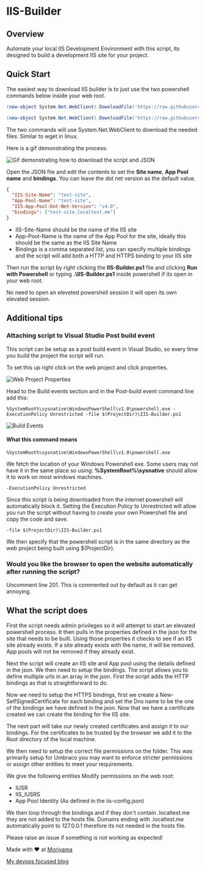 # IIS-Builder




## Overview

Automate your local IIS Development Environment with this script, its designed to build a development IIS site for your project.

## Quick Start

The easiest way to download IIS builder is to just use the two powershell commands below inside your web root. 

```powershell
(new-object System.Net.WebClient).DownloadFile('https://raw.githubusercontent.com/mattou07/iis-builder/master/IIS-Builder.ps1','IIS-Builder.ps1')

(new-object System.Net.WebClient).DownloadFile('https://raw.githubusercontent.com/mattou07/iis-builder/master/iis-config.json','iis-config.json')
```
The two commands will use System.Net.WebClient to download the needed files. Similar to wget in linux.

Here is a gif demonstrating the process:

![Gif demonstrating how to download the script and JSON](https://i.imgur.com/9FCteS0.gif)

Open the JSON file and edit the contents to set the **Site name**, **App Pool name** and **bindings**. You can leave the dot net version as the default value.

```json
{
  "IIS-Site-Name": "test-site",
  "App-Pool-Name": "test-site",
  "IIS-App-Pool-Dot-Net-Version": "v4.0",
  "bindings": ["test-site.localtest.me"]
}
```

- IIS-Site-Name should be the name of the IIS site
- App-Pool-Name is the name of the App Pool for the site, ideally this should be the same as the IIS Site Name
- Bindings is a comma separated list, you can specify multiple bindings and the script will add both a HTTP and HTTPS binding to your IIS site

Then run the script by right clicking the **IIS-Builder.ps1** file and clicking **Run with Powershell** or typing **.\IIS-Builder.ps1** inside powershell if its open in your web root. 

No need to open an eleveted powershell session it will open its own elevated session.

## Additional tips

### Attaching script to Visual Studio Post build event

This script can be setup as a post build event in Visual Studio, so every time you build the project the script will run.

To set this up right click on the web project and click properties.

![Web Project Properties](https://i.imgur.com/wzzS8tE.png)

Head to the Build events section and in the Post-build event command line add this:

`%SystemRoot%\sysnative\WindowsPowerShell\v1.0\powershell.exe -ExecutionPolicy Unrestricted -file $(ProjectDir)\IIS-Builder.ps1`

![Build Events](https://i.imgur.com/PUGiiP7.png)

#### What this command means

`%SystemRoot%\sysnative\WindowsPowerShell\v1.0\powershell.exe`

We fetch the location of your Windows Powershell exe. Some users may not have it in the same place so using: **%SystemRoot%\sysnative** should allow it to work on most windows machines.

`-ExecutionPolicy Unrestricted`

Since this script is being downloaded from the internet powershell will automatically block it. Setting the Execution Policy to Unrestricted will allow you run the script without having to create your own Powershell file and copy the code and save.

`-file $(ProjectDir)\IIS-Builder.ps1`

We then specify that the powershell script is in the same directory as the web project being built using $(ProjectDir).

### Would you like the browser to open the website automatically after running the script?

Uncomment line 201. This is commented out by default as it can get annoying.

## What the script does

First the script needs admin privileges so it will attempt to start an elevated powershell process. It then pulls in the properties defined in the json for the site that needs to be built. Using those properties it checks to see if an IIS site already exists. If a site already exists with the name, it will be removed. App pools will not be removed if they already exist.

Next the script will create an IIS site and App pool using the details defined in the json. We then need to setup the bindings. The script allows you to define multiple urls in an array in the json. First the script adds the HTTP bindings as that is straightforward to do.

Now we need to setup the HTTPS bindings, first we create a New-SelfSignedCertificate for each binding and set the Dns name to be the one of the bindings we have defined in the json. Now that we have a certificate created we can create the binding for the IIS site.

The next part will take our newly created certificates and assign it to our bindings. For the certificates to be trusted by the browser we add it to the Root directory of the local machine.

We then need to setup the correct file permissions on the folder. This was primarily setup for Umbraco you may want to enforce stricter permissions or assign other entities to meet your requirements.

We give the following entities Modify permissions on the web root:

- IUSR
- IIS_IUSRS
- App Pool Identity (As defined in the iis-config.json)

We then loop through the bindings and if they don't contain .localtest.me they are not added to the hosts file. Domains ending with .localtest.me automatically point to 127.0.0.1 therefore its not needed in the hosts file.

Please raise an issue if something is not working as expected!

Made with :heart: at [Moriyama](https://www.moriyama.co.uk/)

[My devops focused blog](https://mu7.dev)
